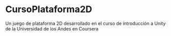 # CursoPlataforma2D
 Un juego de plataforma 2D desarrollado en el curso de introducción a Unity de la Universidad de los Andes en Coursera
